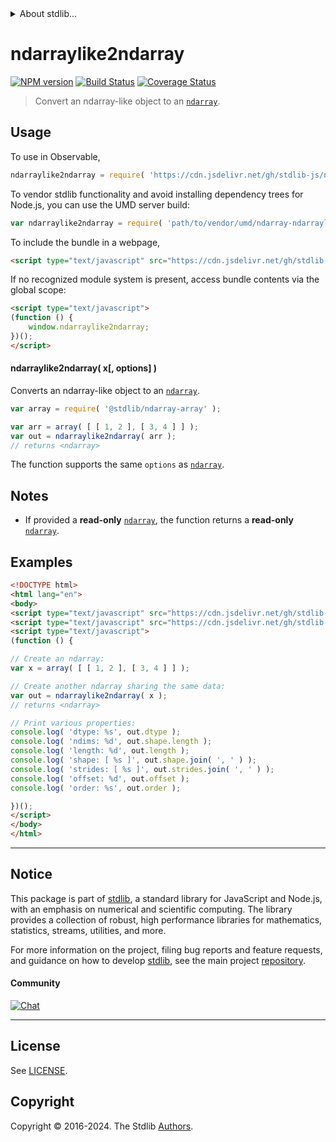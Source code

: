 <!--

@license Apache-2.0

Copyright (c) 2024 The Stdlib Authors.

Licensed under the Apache License, Version 2.0 (the "License");
you may not use this file except in compliance with the License.
You may obtain a copy of the License at

   http://www.apache.org/licenses/LICENSE-2.0

Unless required by applicable law or agreed to in writing, software
distributed under the License is distributed on an "AS IS" BASIS,
WITHOUT WARRANTIES OR CONDITIONS OF ANY KIND, either express or implied.
See the License for the specific language governing permissions and
limitations under the License.

-->


<details>
  <summary>
    About stdlib...
  </summary>
  <p>We believe in a future in which the web is a preferred environment for numerical computation. To help realize this future, we've built stdlib. stdlib is a standard library, with an emphasis on numerical and scientific computation, written in JavaScript (and C) for execution in browsers and in Node.js.</p>
  <p>The library is fully decomposable, being architected in such a way that you can swap out and mix and match APIs and functionality to cater to your exact preferences and use cases.</p>
  <p>When you use stdlib, you can be absolutely certain that you are using the most thorough, rigorous, well-written, studied, documented, tested, measured, and high-quality code out there.</p>
  <p>To join us in bringing numerical computing to the web, get started by checking us out on <a href="https://github.com/stdlib-js/stdlib">GitHub</a>, and please consider <a href="https://opencollective.com/stdlib">financially supporting stdlib</a>. We greatly appreciate your continued support!</p>
</details>

# ndarraylike2ndarray

[![NPM version][npm-image]][npm-url] [![Build Status][test-image]][test-url] [![Coverage Status][coverage-image]][coverage-url] <!-- [![dependencies][dependencies-image]][dependencies-url] -->

> Convert an ndarray-like object to an [`ndarray`][@stdlib/ndarray/ctor].

<!-- Section to include introductory text. Make sure to keep an empty line after the intro `section` element and another before the `/section` close. -->

<section class="intro">

</section>

<!-- /.intro -->

<!-- Package usage documentation. -->



<section class="usage">

## Usage

To use in Observable,

```javascript
ndarraylike2ndarray = require( 'https://cdn.jsdelivr.net/gh/stdlib-js/ndarray-ndarraylike2ndarray@umd/browser.js' )
```

To vendor stdlib functionality and avoid installing dependency trees for Node.js, you can use the UMD server build:

```javascript
var ndarraylike2ndarray = require( 'path/to/vendor/umd/ndarray-ndarraylike2ndarray/index.js' )
```

To include the bundle in a webpage,

```html
<script type="text/javascript" src="https://cdn.jsdelivr.net/gh/stdlib-js/ndarray-ndarraylike2ndarray@umd/browser.js"></script>
```

If no recognized module system is present, access bundle contents via the global scope:

```html
<script type="text/javascript">
(function () {
    window.ndarraylike2ndarray;
})();
</script>
```

#### ndarraylike2ndarray( x\[, options] )

Converts an ndarray-like object to an [`ndarray`][@stdlib/ndarray/ctor].

```javascript
var array = require( '@stdlib/ndarray-array' );

var arr = array( [ [ 1, 2 ], [ 3, 4 ] ] );
var out = ndarraylike2ndarray( arr );
// returns <ndarray>
```

The function supports the same `options` as [`ndarray`][@stdlib/ndarray/ctor].

</section>

<!-- /.usage -->

<!-- Package usage notes. Make sure to keep an empty line after the `section` element and another before the `/section` close. -->

<section class="notes">

## Notes

-   If provided a **read-only** [`ndarray`][@stdlib/ndarray/ctor], the function returns a **read-only** [`ndarray`][@stdlib/ndarray/ctor].

</section>

<!-- /.notes -->

<!-- Package usage examples. -->

<section class="examples">

## Examples

<!-- eslint no-undef: "error" -->

```html
<!DOCTYPE html>
<html lang="en">
<body>
<script type="text/javascript" src="https://cdn.jsdelivr.net/gh/stdlib-js/ndarray-array@umd/browser.js"></script>
<script type="text/javascript" src="https://cdn.jsdelivr.net/gh/stdlib-js/ndarray-ndarraylike2ndarray@umd/browser.js"></script>
<script type="text/javascript">
(function () {

// Create an ndarray:
var x = array( [ [ 1, 2 ], [ 3, 4 ] ] );

// Create another ndarray sharing the same data:
var out = ndarraylike2ndarray( x );
// returns <ndarray>

// Print various properties:
console.log( 'dtype: %s', out.dtype );
console.log( 'ndims: %d', out.shape.length );
console.log( 'length: %d', out.length );
console.log( 'shape: [ %s ]', out.shape.join( ', ' ) );
console.log( 'strides: [ %s ]', out.strides.join( ', ' ) );
console.log( 'offset: %d', out.offset );
console.log( 'order: %s', out.order );

})();
</script>
</body>
</html>
```

</section>

<!-- /.examples -->

<!-- Section to include cited references. If references are included, add a horizontal rule *before* the section. Make sure to keep an empty line after the `section` element and another before the `/section` close. -->

<section class="references">

</section>

<!-- /.references -->

<!-- Section for related `stdlib` packages. Do not manually edit this section, as it is automatically populated. -->

<section class="related">

</section>

<!-- /.related -->

<!-- Section for all links. Make sure to keep an empty line after the `section` element and another before the `/section` close. -->


<section class="main-repo" >

* * *

## Notice

This package is part of [stdlib][stdlib], a standard library for JavaScript and Node.js, with an emphasis on numerical and scientific computing. The library provides a collection of robust, high performance libraries for mathematics, statistics, streams, utilities, and more.

For more information on the project, filing bug reports and feature requests, and guidance on how to develop [stdlib][stdlib], see the main project [repository][stdlib].

#### Community

[![Chat][chat-image]][chat-url]

---

## License

See [LICENSE][stdlib-license].


## Copyright

Copyright &copy; 2016-2024. The Stdlib [Authors][stdlib-authors].

</section>

<!-- /.stdlib -->

<!-- Section for all links. Make sure to keep an empty line after the `section` element and another before the `/section` close. -->

<section class="links">

[npm-image]: http://img.shields.io/npm/v/@stdlib/ndarray-ndarraylike2ndarray.svg
[npm-url]: https://npmjs.org/package/@stdlib/ndarray-ndarraylike2ndarray

[test-image]: https://github.com/stdlib-js/ndarray-ndarraylike2ndarray/actions/workflows/test.yml/badge.svg?branch=main
[test-url]: https://github.com/stdlib-js/ndarray-ndarraylike2ndarray/actions/workflows/test.yml?query=branch:main

[coverage-image]: https://img.shields.io/codecov/c/github/stdlib-js/ndarray-ndarraylike2ndarray/main.svg
[coverage-url]: https://codecov.io/github/stdlib-js/ndarray-ndarraylike2ndarray?branch=main

<!--

[dependencies-image]: https://img.shields.io/david/stdlib-js/ndarray-ndarraylike2ndarray.svg
[dependencies-url]: https://david-dm.org/stdlib-js/ndarray-ndarraylike2ndarray/main

-->

[chat-image]: https://img.shields.io/gitter/room/stdlib-js/stdlib.svg
[chat-url]: https://app.gitter.im/#/room/#stdlib-js_stdlib:gitter.im

[stdlib]: https://github.com/stdlib-js/stdlib

[stdlib-authors]: https://github.com/stdlib-js/stdlib/graphs/contributors

[umd]: https://github.com/umdjs/umd
[es-module]: https://developer.mozilla.org/en-US/docs/Web/JavaScript/Guide/Modules

[deno-url]: https://github.com/stdlib-js/ndarray-ndarraylike2ndarray/tree/deno
[deno-readme]: https://github.com/stdlib-js/ndarray-ndarraylike2ndarray/blob/deno/README.md
[umd-url]: https://github.com/stdlib-js/ndarray-ndarraylike2ndarray/tree/umd
[umd-readme]: https://github.com/stdlib-js/ndarray-ndarraylike2ndarray/blob/umd/README.md
[esm-url]: https://github.com/stdlib-js/ndarray-ndarraylike2ndarray/tree/esm
[esm-readme]: https://github.com/stdlib-js/ndarray-ndarraylike2ndarray/blob/esm/README.md
[branches-url]: https://github.com/stdlib-js/ndarray-ndarraylike2ndarray/blob/main/branches.md

[stdlib-license]: https://raw.githubusercontent.com/stdlib-js/ndarray-ndarraylike2ndarray/main/LICENSE

[@stdlib/ndarray/ctor]: https://github.com/stdlib-js/ndarray-ctor/tree/umd

</section>

<!-- /.links -->
